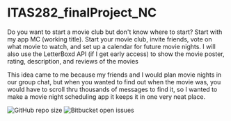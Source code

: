 # ITAS282_finalProject_NC

  Do you want to start a movie club but don't know where to start? Start with my app MC
(working title). Start your movie club, invite friends, vote on what movie to watch, and set up a calendar for future movie nights. I will also use the LetterBoxd API (if I get early access) to show the movie poster, rating, description, and reviews of the movies

  This idea came to me because my friends and I would plan movie nights in our group
chat, but when you wanted to find out when the movie was, you would have to scroll thru thousands of messages to find it, so I wanted to make a movie night scheduling app it keeps it in one very neat place. 

![GitHub repo size](https://img.shields.io/github/repo-size/Ncorbet19/ITAS282_finalProject_NC)
![Bitbucket open issues](https://img.shields.io/bitbucket/issues/Ncorbet19/ITAS282_finalProject_NC)
